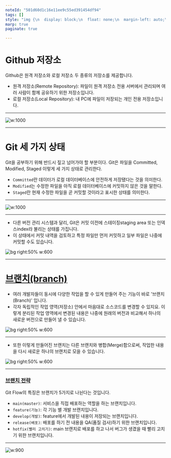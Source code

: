 ```yaml
---
noteId: "501d60d1c16e11ee9c55ed391454df94"
tags: []
style: "img {\n  display: block;\n  float: none;\n  margin-left: auto;\n  margin-right: auto;\n}\n"
marp: true
paginate: true

---
```


# Github 저장소 
Github은 원격 저장소와 로컬 저장소 두 종류의 저장소를 제공합니다.

- 원격 저장소(Remote Repository): 파일이 원격 저장소 전용 서버에서 관리되며 여러 사람이 함께 공유하기 위한 저장소입니다.
- 로컬 저장소(Local Repository): 내 PC에 파일이 저장되는 개인 전용 저장소입니다.

---
![w:1000](./img/github/image.png)

---
# Git 세 가지 상태
Git을 공부하기 위해 반드시 짚고 넘어가야 할 부분이다. Git은 파일을 Committed, Modified, Staged 이렇게 세 가지 상태로 관리한다.

- `Committed`란 데이터가 로컬 데이터베이스에 안전하게 저장됐다는 것을 의미한다.
- `Modified`는 수정한 파일을 아직 로컬 데이터베이스에 커밋하지 않은 것을 말한다.
- `Staged`란 현재 수정한 파일을 곧 커밋할 것이라고 표시한 상태를 의미한다.

---
![w:1000](./img/github/image-1.png)

---
- 다른 버전 관리 시스템과 달리, Git은 커밋 이전에 스테이징staging area 또는 인덱스index라 불리는 상태를 가집니다. 
- 이 상태에서 커밋 내역을 검토하고 특정 파일만 먼저 커밋하고 일부 파일은 나중에 커밋할 수도 있습니다.

![bg right:50% w:600](./img/github/image-2.png)

---
# [브랜치(branch)](https://backlog.com/git-tutorial/kr/stepup/stepup1_1.html)
- 여러 개발자들이 동시에 다양한 작업을 할 수 있게 만들어 주는 기능이 바로 '브랜치(Branch)' 입니다. 
- 각자 독립적인 작업 영역(저장소) 안에서 마음대로 소스코드를 변경할 수 있지요. 이렇게 분리된 작업 영역에서 변경된 내용은 나중에 원래의 버전과 비교해서 하나의 새로운 버전으로 만들어 낼 수 있습니다.

![bg right:50% w:600](./img/github/image-3.png)

---
- 또한 이렇게 만들어진 브랜치는 다른 브랜치와 병합(Merge)함으로써, 작업한 내용을 다시 새로운 하나의 브랜치로 모을 수 있습니다.

![bg right:50% w:600](./img/github/image-4.png)

---
### [브랜치 전략](https://nohack.tistory.com/18) 
Git Flow의 특징은 브랜치가 5가지로 나뉜다는 것입니다.

- `main(master)`: 서비스을 직접 배포하는 역할을 하는 브랜치입니다.
- `feature(기능)`: 각 기능 별 개발 브랜치입니다.
- `develop(개발)`: feature에서 개발된 내용이 저장되는 브랜치입니다.
- `release(배포)`: 배포를 하기 전 내용을 QA(품질 검사)하기 위한 브랜치입니다.
- `hotfix(빨리 고치기)`: main 브랜치로 배포를 하고 나서 버그가 생겼을 때 빨리 고치기 위한 브랜치입니다.

---
![w:900](./img/github/image-5.png)





